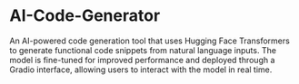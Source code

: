 # AI-Code-Generator
An AI-powered code generation tool that uses Hugging Face Transformers to generate functional code snippets from natural language inputs. The model is fine-tuned for improved performance and deployed through a Gradio interface, allowing users to interact with the model in real time.
